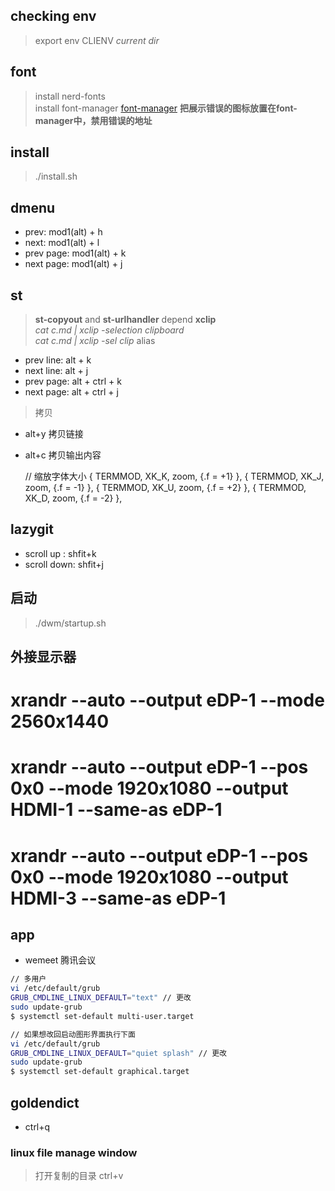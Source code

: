 ## checking env
> export env CLIENV *current dir* 


## font
> install nerd-fonts <br/>
> install font-manager  [font-manager](https://github.com/FontManager/font-manager)
**把展示错误的图标放置在font-manager中，禁用错误的地址** 


## install
> ./install.sh


## dmenu
- prev: mod1(alt) + h 
- next: mod1(alt) + l 
- prev page: mod1(alt) + k 
- next page: mod1(alt) + j 


## st
> **st-copyout** and **st-urlhandler** depend **xclip** <br/>
> *cat c.md | xclip -selection clipboard* <br/>
> *cat c.md | xclip -sel clip* alias <br/>

- prev line: alt + k
- next line: alt + j
- prev page: alt + ctrl + k
- next page: alt + ctrl + j

> 拷贝
- alt+y 拷贝链接
- alt+c 拷贝输出内容

  // 缩放字体大小
	{ TERMMOD,              XK_K,           zoom,           {.f = +1} },
	{ TERMMOD,              XK_J,           zoom,           {.f = -1} },
	{ TERMMOD,              XK_U,           zoom,           {.f = +2} },
	{ TERMMOD,              XK_D,           zoom,           {.f = -2} },

## lazygit
- scroll up  : shfit+k
- scroll down: shfit+j


## 启动
> ./dwm/startup.sh


## 外接显示器
# xrandr --auto --output eDP-1 --mode 2560x1440
# xrandr --auto --output eDP-1 --pos 0x0 --mode 1920x1080 --output HDMI-1 --same-as eDP-1
# xrandr --auto --output eDP-1 --pos 0x0 --mode 1920x1080 --output HDMI-3 --same-as eDP-1



## app
- wemeet 腾讯会议



```sh
// 多用户
vi /etc/default/grub
GRUB_CMDLINE_LINUX_DEFAULT="text" // 更改
sudo update-grub
$ systemctl set-default multi-user.target 

// 如果想改回启动图形界面执行下面
vi /etc/default/grub
GRUB_CMDLINE_LINUX_DEFAULT="quiet splash" // 更改
sudo update-grub
$ systemctl set-default graphical.target
```



## goldendict
- ctrl+q






### linux file manage window
> 打开复制的目录 ctrl+v

